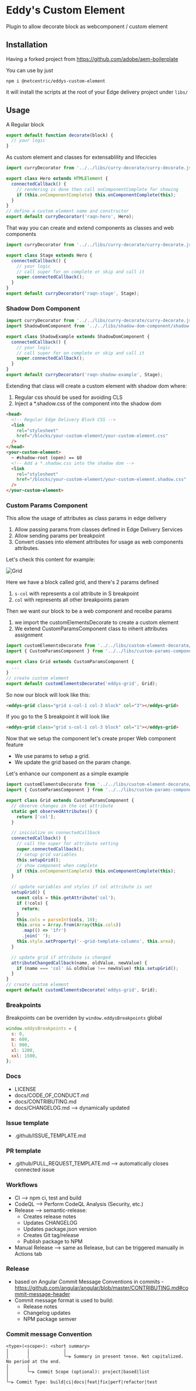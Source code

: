 # Eddy's Custom Element

Plugin to allow decorate block as webcomponent / custom element

## Installation

Having a forked project from https://github.com/adobe/aem-boilerplate

You can use by just

`npm i @netcentric/eddys-custom-element`

it will install the scripts at the root of your Edge delivery project under `libs/`

## Usage

A Regular block

```javascript
export default function decorate(block) {
  // your logic
}
```

As custom element and classes for extensablility and lifecicles

```javascript
import curryDecorator from '../../libs/curry-decorate/curry-decorate.js';

export class Hero extends HTMLElement {
  connectedCallback() {
    // rendering is done then call onComponentComplete for showing
    if (this.onComponentComplete) this.onComponentComplete(this);
  }
}
// define a custom element name and constructor
export default curryDecorator('raqn-hero', Hero);
```

That way you can create and extend components as classes and web components

```javascript
import curryDecorator from '../../libs/curry-decorate/curry-decorate.js';

export class Stage extends Hero {
  connectedCallback() {
    // your logic
    // call super for on complete or skip and call it
    super.connectedCallback();
  }
}
export default curryDecorator('raqn-stage', Stage);
```

### Shadow Dom Component

```javascript
import curryDecorator from '../../libs/curry-decorate/curry-decorate.js';
import ShadowDomComponent from '../../libs/shadow-dom-component/shadow-dom-component.js';

export class ShadowExample extends ShadowDomComponent {
  connectedCallback() {
    // your logic
    // call super for on complete or skip and call it
    super.connectedCallback();
  }
}
export default curryDecorator('raqn-shadow-example', Stage);
```

Extending that class will create a custom element with shadow dom where:

1. Regular css should be used for avoiding CLS
2. Inject a \*.shadow.css of the component into the shadow dom

```html
<head>
  <!-- Regular Edge Delivery Block CSS -->
  <link
    rel="stylesheet"
    href="/blocks/your-custom-element/your-custom-element.css"
  />
</head>
<your-custom-element>
  ~ #shadow-root (open) == $0
  <!-- Add a *.shadow.css into the shadow dom -->
  <link
    rel="stylesheet"
    href="/blocks/your-custom-element/your-custom-element.shadow.css"
  />
</your-custom-element>
```

### Custom Params Component

This allow the usage of attributes as class params in edge delivery

1. Allow passing params from classes defined in Edge Delivery Services
2. Allow sending params per breakpoint
3. Convert classes into element attributes for usage as web components attributes.

Let's check this content for example:

![Grid](docs/assets/params-example.png)

Here we have a block called grid, and there's 2 params defined

1. `s-col` with represents a col attribute in S breakpoint
2. `col` with represents all other breakpoints param

Then we want our block to be a web component and receibe params

1. we import the customElementsDecorate to create a custom element
2. We extend CustomParamsComponent class to inherit attributes assignment

```javascript
import customElementsDecorate from '../../libs/custom-element-decorate/custom-element-decorate.js';
import { CustomParamsComponent } from '../../libs/custom-params-component/custom-params-component.js';

export class Grid extends CustomParamsComponent {
  ...
}
// create custom element
export default customElementsDecorate('eddys-grid', Grid);
```

So now our block will look like this:

```html
<eddys-grid class="grid s-col-1 col-3 block" col="3"></eddys-grid>
```

If you go to the S breakpoint it will look like

```html
<eddys-grid class="grid s-col-1 col-3 block" col="1"></eddys-grid>
```

Now that we setup the component let's create proper Web component feature

- We use params to setup a grid.
- We update the grid based on the param change.

Let's enhance our component as a simple example

```javascript
import customElementsDecorate from '../../libs/custom-element-decorate/custom-element-decorate.js';
import { CustomParamsComponent } from '../../libs/custom-params-component/custom-params-component.js';

export class Grid extends CustomParamsComponent {
  // observe changes in the col attribute
  static get observedAttributes() {
    return ['col'];
  }

  // inicialize on connectedCallback
  connectedCallback() {
    // call the super for attribute setting
    super.connectedCallback();
    // setup grid variables
    this.setupGrid();
    // show component when complete
    if (this.onComponentComplete) this.onComponentComplete(this);
  }

  // update variables and styles if col attribute is set
  setupGrid() {
    const cols = this.getAttribute('col');
    if (!cols) {
      return;
    }
    this.cols = parseInt(cols, 10);
    this.area = Array.from(Array(this.cols))
      .map(() => '1fr')
      .join(' ');
    this.style.setProperty('--grid-template-columns', this.area);
  }

  // update grid if attribute is changed
  attributeChangedCallback(name, oldValue, newValue) {
    if (name === 'col' && oldValue !== newValue) this.setupGrid();
  }
}
// create custom element
export default customElementsDecorate('eddys-grid', Grid);
```

### Breakpoints

Breakpoints can be overriden by `window.eddysBreakpoints` global
```javascript
window.eddysBreakpoints = {
  s: 0,
  m: 600,
  l: 900,
  xl: 1200,
  xxl: 1500,
};
```

### Docs

- LICENSE
- docs/CODE_OF_CONDUCT.md
- docs/CONTRIBUTING.md
- docs/CHANGELOG.md --> dynamically updated

### Issue template

- .github/ISSUE_TEMPLATE.md

### PR template

- .github/PULL_REQUEST_TEMPLATE.md --> automatically closes connected issue

### Workflows

- CI --> npm ci, test and build
- CodeQL --> Perform CodeQL Analysis (Security, etc.)
- Release --> semantic-release:
  - Creates release notes
  - Updates CHANGELOG
  - Updates package.json version
  - Creates Git tag/release
  - Publish package to NPM
- Manual Release --> same as Release, but can be triggered manually in Actions tab

### Release

- based on Angular Commit Message Conventions in commits -
  https://github.com/angular/angular/blob/master/CONTRIBUTING.md#commit-message-header
- Commit message format is used to build:
  - Release notes
  - Changelog updates
  - NPM package semver

### Commit message Convention

```
<type>(<scope>): <short summary>
│       │             │
│       │             └─⫸ Summary in present tense. Not capitalized. No period at the end.
│       │
│       └─⫸ Commit Scope (optional): project|based|list
│
└─⫸ Commit Type: build|ci|docs|feat|fix|perf|refactor|test
```
